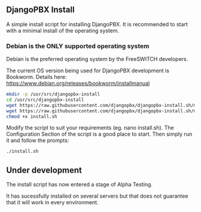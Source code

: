 DjangoPBX Install
--------------------------------------
A simple install script for installing DjangoPBX. It is recommended to start with a minimal install of the operating system.

### Debian is the ONLY supported operating system
Debian is the preferred operating system by the FreeSWITCH developers. 

The current OS version being used for DjangoPBX development is Bookworm.
Details here: https://www.debian.org/releases/bookworm/installmanual

```sh
mkdir -p /usr/src/djangopbx-install
cd /usr/src/djangopbx-install
wget https://raw.githubusercontent.com/djangopbx/djangopbx-install.sh/master/install.sh
wget https://raw.githubusercontent.com/djangopbx/djangopbx-install.sh/master/requirements.txt
chmod +x install.sh
```
Modify the script to suit your requirements (eg. nano install.sh).
The Configuration Section of the script is a good place to start.
Then simply run it and follow the prompts:
```sh
./install.sh
```
## Under development
The install script has now entered a stage of Alpha Testing.

It has sucessfully installed on several servers but that does not guarantee
that it will work in every environment.

